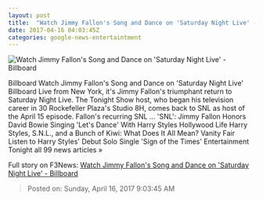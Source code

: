 ```yaml
---
layout: post
title:  "Watch Jimmy Fallon's Song and Dance on 'Saturday Night Live' - Billboard"
date: 2017-04-16 04:03:45Z
categories: google-news-entertaintment
---
```


![Watch Jimmy Fallon's Song and Dance on 'Saturday Night Live' - Billboard](http://www.billboard.com/files/media/01-Jimmy-Fallon-Press-photo-2017-billboard-1548.jpg)

Billboard Watch Jimmy Fallon's Song and Dance on 'Saturday Night Live' Billboard Live from New York, it's Jimmy Fallon's triumphant return to Saturday Night Live. The Tonight Show host, who began his television career in 30 Rockefeller Plaza's Studio 8H, comes back to SNL as host of the April 15 episode. Fallon's recurring SNL ... 'SNL': Jimmy Fallon Honors David Bowie Singing 'Let's Dance' With Harry Styles Hollywood Life Harry Styles, S.N.L., and a Bunch of Kiwi: What Does It All Mean? Vanity Fair Listen to Harry Styles' Debut Solo Single 'Sign of the Times' Entertainment Tonight all 99 news articles »


Full story on F3News: [Watch Jimmy Fallon's Song and Dance on 'Saturday Night Live' - Billboard](http://www.f3nws.com/n/yYeJMB)

> Posted on: Sunday, April 16, 2017 9:03:45 AM
